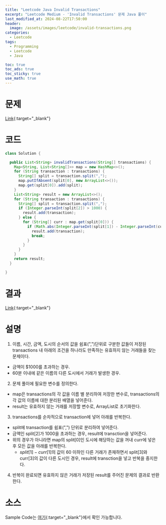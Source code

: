 ```yaml
---
title: "Leetcode Java Invalid Transactions"
excerpt: "Leetcode Medium - 'Invalid Transactions' 문제 Java 풀이"
last_modified_at: 2024-08-22T17:50:00
header:
  image: /assets/images/leetcode/invalid-transactions.png
categories:
  - Leetcode
tags:
  - Programming
  - Leetcode
  - Java

toc: true
toc_ads: true
toc_sticky: true
use_math: true
---
```

# 문제
[Link](https://leetcode.com/problems/invalid-transactions/){:target="_blank"}

# 코드
```java
class Solution {

  public List<String> invalidTransactions(String[] transactions) {
    Map<String, List<String[]>> map = new HashMap<>();
    for (String transaction : transactions) {
      String[] split = transaction.split(",");
      map.putIfAbsent(split[0], new ArrayList<>());
      map.get(split[0]).add(split);
    }
    List<String> result = new ArrayList<>();
    for (String transaction : transactions) {
      String[] split = transaction.split(",");
      if (Integer.parseInt(split[2]) > 1000) {
        result.add(transaction);
      } else {
        for (String[] curr : map.get(split[0])) {
          if (Math.abs(Integer.parseInt(split[1]) - Integer.parseInt(curr[1])) <= 60 && !split[3].equals(curr[3])) {
            result.add(transaction);
            break;
          }
        }
      }
    }
    return result;
  }

}
```

# 결과
[Link](https://leetcode.com/problems/invalid-transactions/submissions/1364422756/){:target="_blank"}

# 설명
1. 이름, 시간, 금액, 도시의 순서의 값을 쉼표(",")단위로 구분한 값들이 저장된 transactions 내 아래의 조건을 하나라도 만족하는 유효하지 않는 거래들을 찾는 문제이다.
- 금액이 $1000를 초과하는 경우.
- 60분 이내에 같은 이름의 다른 도시에서 거래가 발생한 경우.

2. 문제 풀이에 필요한 변수를 정의한다.
- map은 transactions의 각 값을 이름 별 분리하여 저장한 변수로, transactions의 각 값의 이름에 대한 분리된 배열을 넣어준다.
- result는 유효하지 않는 거래를 저장할 변수로, ArrayList로 초기화한다.

3. transactions를 순차적으로 transaction에 넣어 아래를 반복한다.
- split에 transaction를 쉼표(",") 단위로 분리하여 넣어준다.
- 금액인 split[2]가 1000을 초과하는 경우, result에 transction을 넣어준다.
- 위의 경우가 아니라면 map의 split[0]인 도시에 해당하는 값을 꺼내 curr에 넣은 후 모든 값을 아래를 반복한다.
  - $split[1] - curr[1]$의 값이 60 이하인 다른 거래가 존재하면서 split[3]와 curr[3]의 값이 다른 도시인 경우, result에 transction을 넣고 반복을 중지한다.

4. 반복이 완료되면 유효하지 않은 거래가 저장된 result를 주어진 문제의 결과로 반환한다.

# 소스
Sample Code는 [여기](https://github.com/GracefulSoul/leetcode/blob/master/src/main/java/gracefulsoul/problems/InvalidTransactions.java){:target="_blank"}에서 확인 가능합니다.